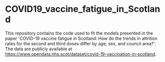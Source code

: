 # COVID19_vaccine_fatigue_in_Scotland

This repository contains the code used to fit the models presented in the paper `COVID-19 vaccine fatigue in Scotland: How do the trends in attrition rates for the second and third doses differ by age, sex, and council area?'. The data are publicly available at https://www.opendata.nhs.scot/dataset/covid-19-vaccination-in-scotland. 
